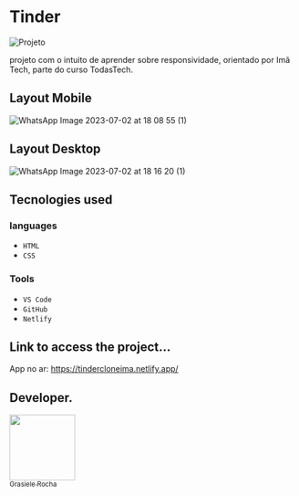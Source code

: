 # Tinder

![Projeto](https://img.shields.io/badge/project%20-%20Tinder-pink) 

projeto com o intuito de aprender sobre responsividade, orientado por Imã Tech, parte do curso TodasTech.

## Layout Mobile
![WhatsApp Image 2023-07-02 at 18 08 55 (1)](https://github.com/GrasieleRocha/Tinder/assets/104076058/d16fbdda-7198-4cab-8290-7c1e9e2478f7)


## Layout Desktop
![WhatsApp Image 2023-07-02 at 18 16 20 (1)](https://github.com/GrasieleRocha/Tinder/assets/104076058/e26270fb-027d-4dbe-97b6-8e7e2f59cb31)


## Tecnologies used
### languages
- `HTML`
- `CSS`


### Tools
- `VS Code`
- `GitHub`
- `Netlify`

## Link to access the project...
App no ar: https://tindercloneima.netlify.app/

## Developer.

[<img src="https://avatars.githubusercontent.com/u/104076058?v=4" width=115><br><sub>Grasiele Rocha</sub>](https://github.com/GrasieleRocha)

